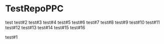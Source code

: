 # TestRepoPPC


test
test#2
test#3
test#4
test#5
test#6
test#7
test#8
test#9
test#10
test#11
test#12
test#13
test#14
test#15
test#16

test#1
